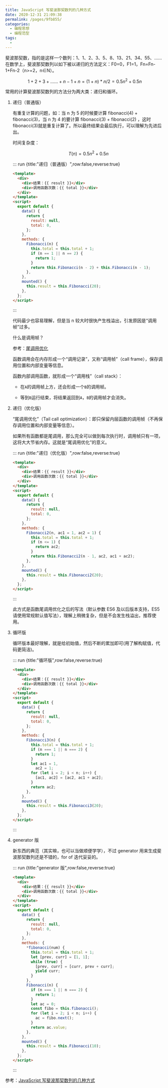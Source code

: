 ```yaml
---
title: JavaScript 写斐波那契数列的几种方式
date: 2020-12-31 21:09:38
permalink: /pages/9fb855/
categories:
  - 编程思想
  - 编程范型
tags:
  -
---
```


斐波那契数，指的是这样一个数列：1、1、2、3、5、8、13、21、34、55、……在数学上，斐波那契数列以如下被以递归的方法定义：F0=0，F1=1，Fn=Fn-1+Fn-2（n>=2，n∈N）。

$$
1+2+3+......+ n-1 + n
= (1+n)*n/2
= 0.5n^2 + 0.5n
$$

常用的计算斐波那契数列的方法分为两大类：递归和循环。

1. 递归（普通版）

   有重复计算的问题，如：当 n 为 5 的时候要计算 fibonacci(4) + fibonacci(3)，当 n 为 4 的要计算 fibonacci(3) + fibonacci(2) ，这时 fibonacci(3)就是重复计算了。所以最终结果会最后执行，可以理解为先进后出。

   时间复杂度：

   $$
   T(n)= 0.5n^2 + 0.5n
   $$

   ::: run {title:"递归（普通版）",row:false,reverse:true}

   ```html
   <template>
     <div>
       <div>结果：{{ result }}</div>
       <div>调用函数次数：{{ total }}</div>
     </div>
   </template>
   <script>
     export default {
       data() {
         return {
           result: null,
           total: 0,
         };
       },
       methods: {
         Fibonacci(n) {
           this.total = this.total + 1;
           if (n == 1 || n == 2) {
             return 1;
           }
           return this.Fibonacci(n - 2) + this.Fibonacci(n - 1);
         },
       },
       mounted() {
         this.result = this.Fibonacci(20);
       },
     };
   </script>
   ```

   :::

   代码最少也容易理解，但是当 n 较大时很快产生栈溢出，引发原因是“调用帧”过多。

   什么是调用帧？

   参考：[尾调用优化](/pages/ed309d/#尾调用优化-2)

   函数调用会在内存形成一个“调用记录”，又称“调用帧”（call frame），保存调用位置和内部变量等信息。

   函数内部调用函数，就形成一个“调用栈”（call stack）：

   - 在`A`的调用帧上方，还会形成一个`B`的调用帧。

   - 等到`B`运行结束，将结果返回到`A`，`B`的调用帧才会消失。

2. 递归（优化版）

   “尾调用优化”（Tail call optimization）：即只保留内层函数的调用帧（不再保存调用位置和内部变量等信息）。

   如果所有函数都是尾调用，那么完全可以做到每次执行时，调用帧只有一项，这将大大节省内存。这就是“尾调用优化”的意义。

   ::: run {title:"递归（优化版）",row:false,reverse:true}

   ```html
   <template>
     <div>
       <div>结果：{{ result }}</div>
       <div>调用函数次数：{{ total }}</div>
     </div>
   </template>
   <script>
     export default {
       data() {
         return {
           result: null,
           total: 0,
         };
       },
       methods: {
         Fibonacci2(n, ac1 = 1, ac2 = 1) {
           this.total = this.total + 1;
           if (n <= 1) {
             return ac2;
           }
           return this.Fibonacci2(n - 1, ac2, ac1 + ac2);
         },
       },
       mounted() {
         this.result = this.Fibonacci2(20);
       },
     };
   </script>
   ```

   :::

   此方式是函数尾调用优化之后的写法（默认参数 ES6 及以后版本支持，ES5 请使用常规默认值写法），理解上稍微复杂，但是不会发生栈溢出，推荐使用。

3. 循环版

   循环版本最好理解，就是给初始值，然后不断的累加即可(用了解构赋值，代码更简洁)。

   ::: run {title:"循环版",row:false,reverse:true}

   ```html
   <template>
     <div>
       <div>结果：{{ result }}</div>
       <div>调用函数次数：{{ total }}</div>
     </div>
   </template>
   <script>
     export default {
       data() {
         return {
           result: null,
           total: 0,
         };
       },
       methods: {
         Fibonacci3(n) {
           this.total = this.total + 1;
           if (n === 1 || n === 2) {
             return 1;
           }
           let ac1 = 1,
             ac2 = 1;
           for (let i = 2; i < n; i++) {
             [ac1, ac2] = [ac2, ac1 + ac2];
           }
           return ac2;
         },
       },
       mounted() {
         this.result = this.Fibonacci3(20);
       },
     };
   </script>
   ```

   :::

4. generator 版

   新东西的典范（其实嘛，也可以当做顺便学学），不过 generator 用来生成斐波那契数列还是不错的，for of 迭代妥妥的。

   ::: run {title:"generator 版",row:false,reverse:true}

   ```html
   <template>
     <div>
       <div>结果：{{ result }}</div>
       <div>调用函数次数：{{ total }}</div>
     </div>
   </template>
   <script>
     export default {
       data() {
         return {
           result: null,
           total: 0,
         };
       },
       methods: {
         *fibonacci(num) {
           this.total = this.total + 1;
           let [prev, curr] = [1, 1];
           while (true) {
             [prev, curr] = [curr, prev + curr];
             yield curr;
           }
         },
         Fibonacci(n) {
           if (n === 1 || n === 2) {
             return 1;
           }
           let ac = 0;
           const fibo = this.fibonacci();
           for (let i = 2; i < n; i++) {
             ac = fibo.next();
           }
           return ac.value;
         },
       },
       mounted() {
         this.result = this.Fibonacci(10);
       },
     };
   </script>
   ```

   :::

参考：[JavaScript 写斐波那契数列的几种方式](https://blog.csdn.net/qq_39300332/article/details/80000837?utm_medium=distribute.pc_relevant.none-task-blog-BlogCommendFromMachineLearnPai2-4.control&depth_1-utm_source=distribute.pc_relevant.none-task-blog-BlogCommendFromMachineLearnPai2-4.control)
